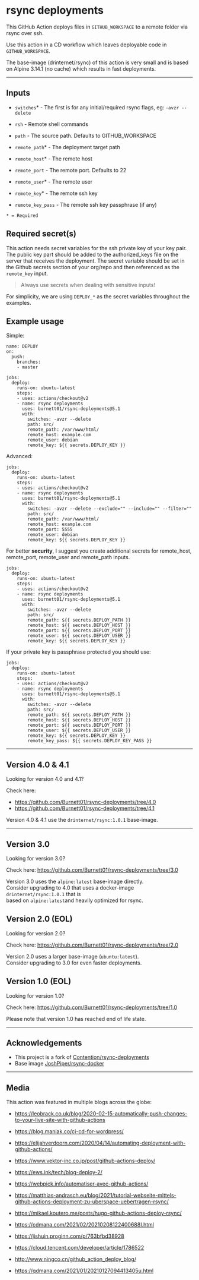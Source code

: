 # rsync deployments

This GitHub Action deploys files in `GITHUB_WORKSPACE` to a remote folder via rsync over ssh. 

Use this action in a CD workflow which leaves deployable code in `GITHUB_WORKSPACE`.

The base-image (drinternet/rsync) of this action is very small and is based on Alpine 3.14.1 (no cache) which results in fast deployments.

---

## Inputs

- `switches`* - The first is for any initial/required rsync flags, eg: `-avzr --delete`

- `rsh` - Remote shell commands

- `path` - The source path. Defaults to GITHUB_WORKSPACE

- `remote_path`* - The deployment target path

- `remote_host`* - The remote host

- `remote_port` - The remote port. Defaults to 22

- `remote_user`* - The remote user

- `remote_key`* - The remote ssh key

- `remote_key_pass` - The remote ssh key passphrase (if any)

``* = Required``

## Required secret(s)

This action needs secret variables for the ssh private key of your key pair. The public key part should be added to the authorized_keys file on the server that receives the deployment. The secret variable should be set in the Github secrets section of your org/repo and then referenced as the  `remote_key` input.

> Always use secrets when dealing with sensitive inputs!

For simplicity, we are using `DEPLOY_*` as the secret variables throughout the examples.

## Example usage

Simple:

```
name: DEPLOY
on:
  push:
    branches:
    - master

jobs:
  deploy:
    runs-on: ubuntu-latest
    steps:
    - uses: actions/checkout@v2
    - name: rsync deployments
      uses: burnett01/rsync-deployments@5.1
      with:
        switches: -avzr --delete
        path: src/
        remote_path: /var/www/html/
        remote_host: example.com
        remote_user: debian
        remote_key: ${{ secrets.DEPLOY_KEY }}
```

Advanced:

```
jobs:
  deploy:
    runs-on: ubuntu-latest
    steps:
    - uses: actions/checkout@v2
    - name: rsync deployments
      uses: burnett01/rsync-deployments@5.1
      with:
        switches: -avzr --delete --exclude="" --include="" --filter=""
        path: src/
        remote_path: /var/www/html/
        remote_host: example.com
        remote_port: 5555
        remote_user: debian
        remote_key: ${{ secrets.DEPLOY_KEY }}
```

For better **security**, I suggest you create additional secrets for remote_host, remote_port, remote_user and remote_path inputs.

```
jobs:
  deploy:
    runs-on: ubuntu-latest
    steps:
    - uses: actions/checkout@v2
    - name: rsync deployments
      uses: burnett01/rsync-deployments@5.1
      with:
        switches: -avzr --delete
        path: src/
        remote_path: ${{ secrets.DEPLOY_PATH }}
        remote_host: ${{ secrets.DEPLOY_HOST }}
        remote_port: ${{ secrets.DEPLOY_PORT }}
        remote_user: ${{ secrets.DEPLOY_USER }}
        remote_key: ${{ secrets.DEPLOY_KEY }}
```

If your private key is passphrase protected you should use:

```
jobs:
  deploy:
    runs-on: ubuntu-latest
    steps:
    - uses: actions/checkout@v2
    - name: rsync deployments
      uses: burnett01/rsync-deployments@5.1
      with:
        switches: -avzr --delete
        path: src/
        remote_path: ${{ secrets.DEPLOY_PATH }}
        remote_host: ${{ secrets.DEPLOY_HOST }}
        remote_port: ${{ secrets.DEPLOY_PORT }}
        remote_user: ${{ secrets.DEPLOY_USER }}
        remote_key: ${{ secrets.DEPLOY_KEY }}
        remote_key_pass: ${{ secrets.DEPLOY_KEY_PASS }}
```
---

## Version 4.0 & 4.1

Looking for version 4.0 and 4.1?

Check here: 

- https://github.com/Burnett01/rsync-deployments/tree/4.0
- https://github.com/Burnett01/rsync-deployments/tree/4.1

Version 4.0 & 4.1 use the ``drinternet/rsync:1.0.1`` base-image.

---

## Version 3.0

Looking for version 3.0?

Check here: https://github.com/Burnett01/rsync-deployments/tree/3.0

Version 3.0 uses the ``alpine:latest`` base-image directly.<br>
Consider upgrading to 4.0 that uses a docker-image ``drinternet/rsync:1.0.1`` that is<br>
based on ``alpine:latest``and heavily optimized for rsync.

## Version 2.0 (EOL)

Looking for version 2.0?

Check here: https://github.com/Burnett01/rsync-deployments/tree/2.0

Version 2.0 uses a larger base-image (``ubuntu:latest``).<br>
Consider upgrading to 3.0 for even faster deployments.

## Version 1.0 (EOL)

Looking for version 1.0?

Check here: https://github.com/Burnett01/rsync-deployments/tree/1.0

Please note that version 1.0 has reached end of life state.

---

## Acknowledgements

+ This project is a fork of [Contention/rsync-deployments](https://github.com/Contention/rsync-deployments)
+ Base image [JoshPiper/rsync-docker](https://github.com/JoshPiper/rsync-docker)

---

## Media

This action was featured in multiple blogs across the globe:

- https://leobrack.co.uk/blog/2020-02-15-automatically-push-changes-to-your-live-site-with-github-actions

- https://blog.maniak.co/ci-cd-for-wordpress/

- https://elijahverdoorn.com/2020/04/14/automating-deployment-with-github-actions/

- https://www.vektor-inc.co.jp/post/github-actions-deploy/

- https://ews.ink/tech/blog-deploy-2/

- https://webpick.info/automatiser-avec-github-actions/

- https://matthias-andrasch.eu/blog/2021/tutorial-webseite-mittels-github-actions-deployment-zu-uberspace-uebertragen-rsync/

- https://mikael.koutero.me/posts/hugo-github-actions-deploy-rsync/

- https://cdmana.com/2021/02/20210208122400688I.html

- https://jishuin.proginn.com/p/763bfbd38928

- https://cloud.tencent.com/developer/article/1786522

- http://www.ningco.cn/github_action_deploy_blog/

- https://qdmana.com/2021/01/20210127094413405u.html
